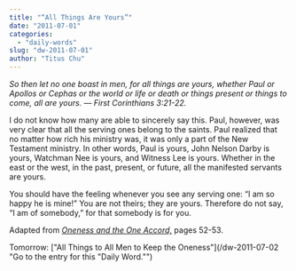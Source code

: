 ```yaml
---
title: "“All Things Are Yours”"
date: "2011-07-01"
categories: 
  - "daily-words"
slug: "dw-2011-07-01"
author: "Titus Chu"
---
```


_So then let no one boast in men, for all things are yours, whether Paul or Apollos or Cephas or the world or life or death or things present or things to come, all are yours. — First Corinthians 3:21-22._

I do not know how many are able to sincerely say this. Paul, however, was very clear that all the serving ones belong to the saints. Paul realized that no matter how rich his ministry was, it was only a part of the New Testament ministry. In other words, Paul is yours, John Nelson Darby is yours, Watchman Nee is yours, and Witness Lee is yours. Whether in the east or the west, in the past, present, or future, all the manifested servants are yours.

You should have the feeling whenever you see any serving one: “I am so happy he is mine!” You are not theirs; they are yours. Therefore do not say, “I am of somebody,” for that somebody is for you.

Adapted from _[Oneness and the One Accord,](/book-oneness "Go to the listing for this book.")_ pages 52-53.

Tomorrow: ["All Things to All Men to Keep the Oneness"](/dw-2011-07-02 "Go to the entry for this "Daily Word."")
